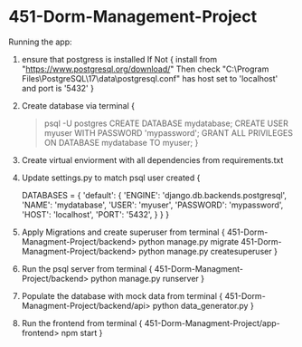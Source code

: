 # 451-Dorm-Management-Project

Running the app:

1. ensure that postgress is installed
If Not { 
    install from "https://www.postgresql.org/download/"
    Then check "C:\Program Files\PostgreSQL\17\data\postgresql.conf" has host set to 'localhost' and port is '5432'
}

2. Create database via terminal {
    > psql -U postgres
    > CREATE DATABASE mydatabase;
    > CREATE USER myuser WITH PASSWORD 'mypassword';
    > GRANT ALL PRIVILEGES ON DATABASE mydatabase TO myuser;
}

3. Create virtual enviorment with all dependencies from requirements.txt

4. Update settings.py to match psql user created {
    
    DATABASES = {
        'default': {
            'ENGINE': 'django.db.backends.postgresql',
            'NAME': 'mydatabase',
            'USER': 'myuser',
            'PASSWORD': 'mypassword',
            'HOST': 'localhost',
            'PORT': '5432',
        }
    }
}

4. Apply Migrations and create superuser from terminal {
    451-Dorm-Managment-Project/backend> python manage.py migrate
    451-Dorm-Managment-Project/backend> python manage.py createsuperuser
}

5. Run the psql server from terminal {
    451-Dorm-Managment-Project/backend> python manage.py runserver
}

6. Populate the database with mock data from terminal {
    451-Dorm-Managment-Project/backend/api> python data_generator.py
}

7. Run the frontend from terminal {
    451-Dorm-Managment-Project/app-frontend> npm start 
}

